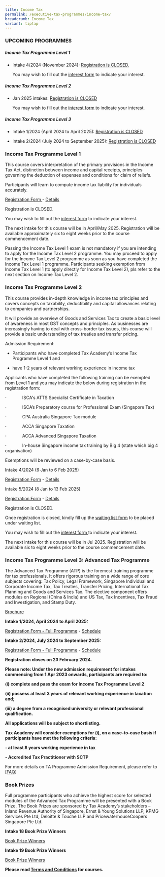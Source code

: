 ```yaml
---
title: Income Tax
permalink: /executive-tax-programmes/income-tax/
breadcrumb: Income Tax
variant: tiptap
---
```

<h3><strong>UPCOMING PROGRAMMES</strong></h3>
<h5><strong>Income Tax Programme Level 1</strong></h5>
<ul data-tight="true" class="tight">
<li>
<p>Intake 4/2024 (November 2024): <a href="/executive-tax-programmes/income-tax/#etp1oct-ta-id" rel="noopener noreferrer nofollow" target="_blank">Registration is CLOSED.</a>
</p>
<p>You may wish to fill out the <a href="https://form.gov.sg/66cf01ebc8066379dc50116f" rel="noopener noreferrer nofollow" target="_blank"><u>interest form</u></a>
<a href="https://go.gov.sg/l2it2024interest" rel="noopener noreferrer nofollow" target="_blank"><u> </u>
</a>to indicate your interest.</p>
</li>
</ul>
<h5><strong>Income Tax Programme Level 2</strong></h5>
<ul data-tight="true" class="tight">
<li>
<p>Jan 2025 intakes: <a href="/executive-tax-programmes/income-tax/#etp2sep-ta-id" rel="noopener noreferrer nofollow" target="_blank">Registration is CLOSED</a>
</p>
<p></p>
<p>You may wish to fill out the <a href="https://go.gov.sg/l2it42024-generate" rel="noopener noreferrer nofollow" target="_blank">interest form </a>to indicate
your interest.</p>
</li>
</ul>
<h5><strong>Income Tax Programme Level 3</strong></h5>
<ul data-tight="true" class="tight">
<li>
<p>Intake 1/2024 (April 2024 to April 2025): <a href="/executive-tax-programmes/income-tax/#atp-ta-id" rel="noopener noreferrer nofollow" target="_blank">Registration is CLOSED</a>
</p>
</li>
<li>
<p>Intake 2/2024 (July 2024 to September 2025): <a href="/executive-tax-programmes/income-tax/#atp-ta-id" rel="noopener noreferrer nofollow" target="_blank">Registration is CLOSED</a>
</p>
</li>
</ul>
<p></p>
<h3><strong>Income Tax Programme Level 1</strong></h3>
<p>This course covers interpretation of the primary provisions in the Income
Tax Act, distinction between income and capital receipts, principles governing
the deduction of expenses and conditions for claim of reliefs.</p>
<p>Participants will learn to compute income tax liability for individuals
accurately.</p>
<p><a href="https://form.gov.sg/66cef8f44e02e0195780a386" rel="noopener noreferrer nofollow" target="_blank">Registration Form </a>-
<a href="/files/Intake_4_Course_brochure_L1_IT_2024___Final1.pdf" rel="noopener nofollow" target="_blank">Details</a>
</p>
<p>Registration is CLOSED.</p>
<p>You may wish to fill out the <a href="https://form.gov.sg/66cf01ebc8066379dc50116f" rel="noopener nofollow" target="_blank">interest form</a> to
indicate your interest.</p>
<p>The next intake for this course will be in April/May 2025. Registration
will be available approximately six to eight weeks prior to the course
commencement date.</p>
<p>Passing the Income Tax Level 1 exam is not mandatory if you are intending
to apply for the Income Tax Level 2 programme. You may proceed to apply
for the Income Tax Level 2 programme as soon as you have completed the
Income Tax Level 1 programme. Participants seeking exemption from Income
Tax Level 1 (to apply directly for Income Tax Level 2), pls refer to the
next section on Income Tax Level 2.</p>
<p></p>
<h3><strong>Income Tax Programme Level 2</strong></h3>
<p>This course provides in-depth knowledge in income tax principles and covers
concepts on taxability, deductibility and capital allowances relating to
companies and partnerships.</p>
<p>It will provide an overview of Goods and Services Tax to create a basic
level of awareness in most GST concepts and principles. As businesses are
increasingly having to deal with cross-border tax issues, this course will
provide a basic understanding of tax treaties and transfer pricing.</p>
<p></p>
<p>Admission Requirement:</p>
<ul data-tight="true" class="tight">
<li>
<p>Participants who have completed Tax Academy’s Income Tax Programme Level
1 and</p>
</li>
</ul>
<ul data-tight="true" class="tight">
<li>
<p>have 1-2 years of relevant working experience in income tax</p>
</li>
</ul>
<p></p>
<p>Applicants who have completed the following training can be exempted from
Level 1 and you may indicate the below during registration in the registration
form:</p>
<p>·&nbsp;&nbsp;&nbsp;&nbsp;&nbsp;&nbsp;&nbsp;&nbsp;&nbsp;&nbsp;&nbsp;&nbsp;
ISCA's ATTS Specialist Certificate in Taxation</p>
<p>·&nbsp;&nbsp;&nbsp;&nbsp;&nbsp;&nbsp;&nbsp;&nbsp;&nbsp;&nbsp;&nbsp;&nbsp;
ISCA’s Preparatory course for Professional Exam (Singapore Tax)</p>
<p>·&nbsp;&nbsp;&nbsp;&nbsp;&nbsp;&nbsp;&nbsp;&nbsp;&nbsp;&nbsp;&nbsp;&nbsp;
CPA Australia Singapore Tax module</p>
<p>·&nbsp;&nbsp;&nbsp;&nbsp;&nbsp;&nbsp;&nbsp;&nbsp;&nbsp;&nbsp;&nbsp;&nbsp;
ACCA Singapore Taxation</p>
<p>·&nbsp;&nbsp;&nbsp;&nbsp;&nbsp;&nbsp;&nbsp;&nbsp;&nbsp;&nbsp;&nbsp;&nbsp;
ACCA Advanced Singapore Taxation</p>
<p>·&nbsp;&nbsp;&nbsp;&nbsp;&nbsp;&nbsp;&nbsp;&nbsp;&nbsp;&nbsp;&nbsp;&nbsp;
In-house Singapore income tax training by Big 4 (state which big 4 organisation)</p>
<p>Exemptions will be reviewed on a case-by-case basis.</p>
<p>Intake 4/2024 (6 Jan to 6 Feb 2025)</p>
<p><a href="https://go.gov.sg/l2it42024reg" rel="noopener noreferrer nofollow" target="_blank">Registration Form</a> -
<a href="/files/executive-tax-programmes/income-tax/L2IT42024coursebrochure.pdf" rel="noopener nofollow" target="_blank">Details</a>
</p>
<p>Intake 5/2024 (8 Jan to 13 Feb 2025)</p>
<p><a href="https://go.gov.sg/l2it-52024reg" rel="noopener noreferrer nofollow" target="_blank">Registration Form</a> -
<a href="/files/executive-tax-programmes/income-tax/L2IT52024coursebrochure.pdf" rel="noopener nofollow" target="_blank">Details</a>
</p>
<p></p>
<p>Registration is CLOSED.</p>
<p>Once registration is closed, kindly fill up the <a href="https://go.gov.sg/l2it42024-waitinglist" rel="noopener nofollow" target="_blank">waiting list form</a> to
be placed under waiting list.</p>
<p></p>
<p>You may wish to fill out the <a href="https://go.gov.sg/l2it42024-generate" rel="noopener noreferrer nofollow" target="_blank">interest form </a>to indicate
your interest.</p>
<p>The next intake for this course will be in Jul 2025. Registration will
be available six to eight weeks prior to the course commencement date.</p>
<p></p>
<h3><strong>Income Tax Programme Level 3: Advanced Tax Programme</strong></h3>
<p>The Advanced Tax Programme (ATP) is the foremost training programme for
tax professionals. It offers rigorous training on a wide range of core
subjects covering: Tax Policy, Legal Framework, Singapore Individual and
Corporate Income Tax, Tax Treaties, Transfer Pricing, International Tax
Planning and Goods and Services Tax. The elective component offers modules
on Regional (China &amp; India) and US Tax, Tax Incentives, Tax Fraud and
Investigation, and Stamp Duty.</p>
<p><a href="/files/executive-tax-programmes/atp__fy24__brochure.pdf" rel="noopener noreferrer nofollow" target="_blank">Brochure</a>
</p>
<p></p>
<p><strong>Intake 1/2024, April 2024 to April 2025:</strong>
</p>
<p><a href="https://form.gov.sg/65bb6520661be4d8c1d3321f" rel="noopener noreferrer nofollow" target="_blank">Registration Form - Full Programme</a> -
<a href="/files/executive-tax-programmes/ATP_Intake_1_2024.pdf" rel="noopener noreferrer nofollow" target="_blank">Schedule</a>
</p>
<p></p>
<p><strong>Intake 2/2024, July 2024 to September 2025:</strong>
</p>
<p><a href="https://form.gov.sg/65bb67656cd4478c6d780e6a" rel="noopener noreferrer nofollow" target="_blank"><u>Registration Form - Full Programme</u></a> -
<a href="/files/ATP_Intake_2_2024.pdf" rel="noopener noreferrer nofollow" target="_blank">Schedule</a>
</p>
<p></p>
<p><strong>Registration closes on 23 February 2024.</strong>
</p>
<p><strong>Please note: Under the new admission requirement for intakes commencing from 1 Apr 2023 onwards, participants are required to:</strong>
</p>
<p><strong>(i) complete and pass the exam for Income Tax Programme Level 2</strong>
</p>
<p><strong>(ii) possess at least 3 years of relevant working experience in taxation and;</strong>
</p>
<p><strong>(iii) a degree from a recognised university or relevant professional qualification.</strong>
</p>
<p><strong>All applications will be subject to shortlisting.</strong>
</p>
<p><strong>Tax Academy will consider exemptions for (i), on a case-to-case basis if participants have met the following criteria:</strong>
</p>
<p><strong>- at least 8 years working experience in tax</strong>
</p>
<p><strong>- Accredited Tax Practitioner with SCTP</strong>
</p>
<p>For more details on TA Programme Admission Requirement, please refer to
[<a href="https://www.taxacademy.sg/executive-tax-programmes/tax-training-roadmap/" rel="noopener noreferrer nofollow" target="_blank">FAQ</a>]</p>
<h3><strong>Book Prizes</strong></h3>
<p>Full programme participants who achieve the highest score for selected
modules of the Advanced Tax Programme will be presented with a Book Prize.
The Book Prizes are sponsored by Tax Academy’s stakeholders – Inland Revenue
Authority of Singapore, Ernst &amp; Young Solutions LLP, KPMG Services
Pte Ltd, Deloitte &amp; Touche LLP and PricewaterhouseCoopers Singapore
Pte Ltd.</p>
<p><strong>Intake 18 Book Prize Winners</strong>
</p>
<p><a href="/files/executive-tax-programmes/atp%20(intake%2018)%20book%20prize%20winners%20v2.pdf" rel="noopener noreferrer nofollow" target="_blank">Book Prize Winners</a>
</p>
<p><strong>Intake 19 Book Prize Winners</strong>
</p>
<p><a href="/files/executive-tax-programmes/atp%20(intake%2019)%20book%20prize%20winners%20v1.pdf" rel="noopener noreferrer nofollow" target="_blank">Book Prize Winners</a>
</p>
<p><strong>Please read <a href="https://production-iras-tax-academy.netlify.com/executive-tax-programmes/terms-and-conditions/" rel="noopener noreferrer nofollow" target="_blank">Terms and Conditions</a> for courses.</strong>
</p>